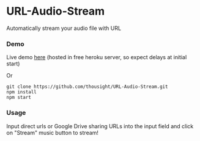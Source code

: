 # URL-Audio-Stream

Automatically stream your audio file with URL

### Demo
Live demo [here](https://url-audio-stream.herokuapp.com/) (hosted in free heroku server, so expect delays at initial start) 

Or

```
git clone https://github.com/thousight/URL-Audio-Stream.git
npm install
npm start
```

### Usage
Input direct urls or Google Drive sharing URLs into the input field and click on "Stream" music button to stream!
